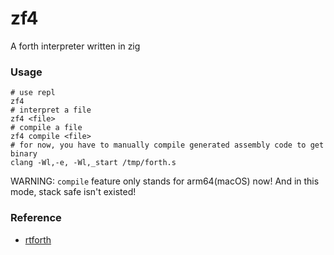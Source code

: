 # zf4

A forth interpreter written in zig

### Usage

```shell
# use repl
zf4
# interpret a file
zf4 <file>
# compile a file
zf4 compile <file>
# for now, you have to manually compile generated assembly code to get binary
clang -Wl,-e, -Wl,_start /tmp/forth.s
```

WARNING: `compile` feature only stands for arm64(macOS) now! And in this mode, stack safe isn't existed!

### Reference

- [rtforth](https://github.com/chengchangwu/rtforth)
